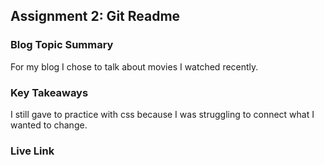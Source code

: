 ## Assignment 2: Git Readme

### Blog Topic Summary

For my blog I chose to talk about movies I watched recently.

### Key Takeaways

I still gave to practice with css because I was struggling to connect what I wanted to change.

### Live Link
